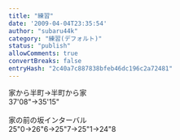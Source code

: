 ```yaml
---
title: "練習"
date: '2009-04-04T23:35:54'
author: "subaru44k"
category: "練習(デフォルト)"
status: "publish"
allowComments: true
convertBreaks: false
entryHash: "2c40a7c887838bfeb46dc196c2a72481"
---
```

家から半町→半町から家<br>
37'08"→35'15"<br>
<br>
家の前の坂インターバル<br>
25"0→26"6→25"7→25"1→24"8
